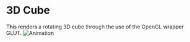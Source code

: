 # 3D Cube

This renders a rotating 3D cube through the use of the OpenGL wrapper GLUT.
![Animation](https://user-images.githubusercontent.com/82299803/158300225-ef3ae490-51d0-49f6-aac2-8e6a742e0e9f.gif)
